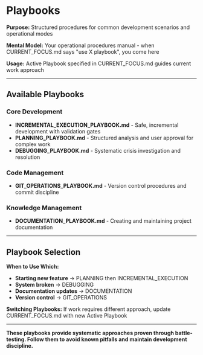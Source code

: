 # Playbooks

**Purpose:** Structured procedures for common development scenarios and operational modes

**Mental Model:** Your operational procedures manual - when CURRENT_FOCUS.md says "use X playbook", you come here

**Usage:** Active Playbook specified in CURRENT_FOCUS.md guides current work approach

---

## Available Playbooks

### Core Development
- **INCREMENTAL_EXECUTION_PLAYBOOK.md** - Safe, incremental development with validation gates
- **PLANNING_PLAYBOOK.md** - Structured analysis and user approval for complex work
- **DEBUGGING_PLAYBOOK.md** - Systematic crisis investigation and resolution

### Code Management  
- **GIT_OPERATIONS_PLAYBOOK.md** - Version control procedures and commit discipline

### Knowledge Management
- **DOCUMENTATION_PLAYBOOK.md** - Creating and maintaining project documentation

---

## Playbook Selection

**When to Use Which:**
- **Starting new feature** → PLANNING then INCREMENTAL_EXECUTION
- **System broken** → DEBUGGING
- **Documentation updates** → DOCUMENTATION
- **Version control** → GIT_OPERATIONS

**Switching Playbooks:**
If work requires different approach, update CURRENT_FOCUS.md with new Active Playbook

---

**These playbooks provide systematic approaches proven through battle-testing. Follow them to avoid known pitfalls and maintain development discipline.**